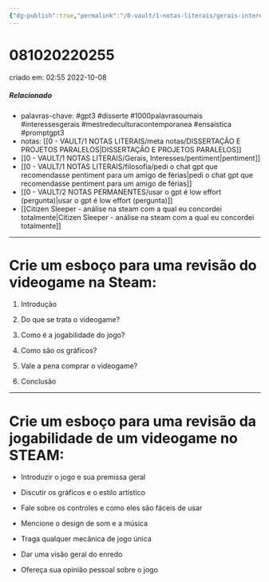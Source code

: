 ```yaml
---
{"dg-publish":true,"permalink":"/0-vault/1-notas-literais/gerais-interesses/como-criar-um-esboco-para-uma-revisao-do-videogame-na-steam/","tags":["gpt3","disserte","1000palavrasoumais","interessesgerais","mestredeculturacontemporanea","ensaistica","promptgpt3"],"dgHomeLink":true,"dgShowLocalGraph":true,"dgShowFileTree":true,"dgEnableSearch":true,"noteIcon":""}
---
```


# 081020220255
criado em: 02:55 2022-10-08

##### Relacionado
- palavras-chave: #gpt3 #disserte #1000palavrasoumais #interessesgerais #mestredeculturacontemporanea #ensaistica #promptgpt3
- notas: [[0 - VAULT/1 NOTAS LITERAIS/meta notas/DISSERTAÇÃO E PROJETOS PARALELOS\|DISSERTAÇÃO E PROJETOS PARALELOS]]
- [[0 - VAULT/1 NOTAS LITERAIS/Gerais, Interesses/pentiment\|pentiment]]
- [[0 - VAULT/1 NOTAS LITERAIS/filosofia/pedi o chat gpt que recomendasse pentiment para um amigo de férias\|pedi o chat gpt que recomendasse pentiment para um amigo de férias]]
- [[0 - VAULT/2 NOTAS PERMANENTES/usar o gpt é low effort (pergunta)\|usar o gpt é low effort (pergunta)]]
- [[Citizen Sleeper - análise na steam com a qual eu concordei totalmente\|Citizen Sleeper - análise na steam com a qual eu concordei totalmente]]
---
# Crie um esboço para uma revisão do videogame na Steam:

1. Introdução

2. Do que se trata o videogame?

3. Como é a jogabilidade do jogo?

4. Como são os gráficos?

5. Vale a pena comprar o videogame?

6. Conclusão

---

# Crie um esboço para uma revisão da jogabilidade de um videogame no STEAM:

- Introduzir o jogo e sua premissa geral

- Discutir os gráficos e o estilo artístico

- Fale sobre os controles e como eles são fáceis de usar

- Mencione o design de som e a música

- Traga qualquer mecânica de jogo única

- Dar uma visão geral do enredo

- Ofereça sua opinião pessoal sobre o jogo
